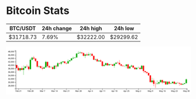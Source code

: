 # Bitcoin Stats

BTC/USDT|24h change|24h high|24h low|
|---|---|---|---|
|$31718.73|7.69%|$32222.00|$29299.62|

<img src="./chart.svg">
